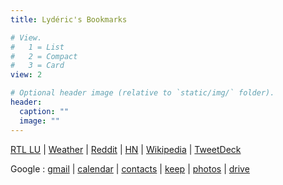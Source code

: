 ```yaml
---
title: Lydéric's Bookmarks

# View.
#   1 = List
#   2 = Compact
#   3 = Card
view: 2

# Optional header image (relative to `static/img/` folder).
header:
  caption: ""
  image: ""
---
```


[RTL LU](https://5minutes.rtl.lu/) |
[Weather](https://www.meteolux.lu/?lang=fr) |
[Reddit](https://reddit.com) |
[HN](https://news.ycombinator.com) |
[Wikipedia](https://fr.wikipedia.org/wiki/Wikip%C3%A9dia:Accueil_principal) |
[TweetDeck](https://tweetdeck.twitter.com/)

Google :
[gmail](https://gmail.com) |
[calendar](https://calendar.google.com/calendar/r) |
[contacts](https://contacts.google.com/?hl=en&tab=mC) |
[keep](https://keep.google.com/u/0/) |
[photos](https://photos.google.com/) |
[drive](https://drive.google.com/drive/u/0/my-drive)
